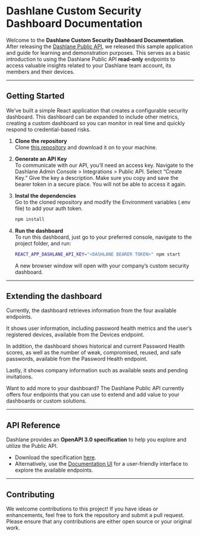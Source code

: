 # Dashlane Custom Security Dashboard Documentation

Welcome to the **Dashlane Custom Security Dashboard Documentation**. After releasing the [Dashlane Public API](https://github.com/Dashlane/public-api-documentation), we released this sample application and guide for learning and demonstration purposes. This serves as a basic introduction to using the Dashlane Public API **read-only** endpoints to access valuable insights related
to your Dashlane team account, its members and their devices.

---

## Getting Started

We’ve built a simple React application that creates a configurable security dashboard. This dashboard can be expanded to include other metrics, creating a custom dashboard so you can monitor in real time and quickly respond to credential-based risks.

1. **Clone the repository**  
   Clone [this repository](link_to_self) and download it on to your machine.

2. **Generate an API Key**  
   To communicate with our API, you’ll need an access key. Navigate to the Dashlane Admin Console > Integrations > Public API. Select “Create Key.” Give the key a description. Make sure you copy and save the bearer token in a secure place. You will not be able to access it again.

3. **Instal the dependencies**  
   Go to the cloned repository and modify the Environment variables (.env file) to add your auth token.

    ```bash
    npm install
    ```
4. **Run the dashboard**  
   To run this dashboard, just go to your preferred console, navigate to the project folder, and run:

    ```bash
    REACT_APP_DASHLANE_API_KEY="<DASHLANE BEARER TOKEN>" npm start
    ```
    A new browser window will open with your company’s custom security dashboard.

---

## Extending the dashboard

Currently, the dashboard retrieves information from the four available endpoints.

It shows user information, including password health metrics and the user’s registered devices, available from the Devices endpoint.

In addition, the dashboard shows historical and current Password Health scores, as well as the number of weak, compromised, reused, and safe passwords, available from the Password Health endpoint.

Lastly, it shows company information such as available seats and pending invitations.

Want to add more to your dashboard? The Dashlane Public API currently offers four endpoints that you can use to extend and add value to your dashboards or custom solutions.

---

## API Reference

Dashlane provides an **OpenAPI 3.0 specification** to help you explore and utilize the Public API.

-   Download the specification [here](https://get.dashlane.com/public-api/openapi.json).
-   Alternatively, use the [Documentation UI](https://dashlane.github.io/public-api-documentation/) for a user-friendly interface to explore the available endpoints.


---

## Contributing

We welcome contributions to this project! If you have ideas or enhancements, feel free to fork the repository and submit a pull request.
Please ensure that any contributions are either open source or your original work.
